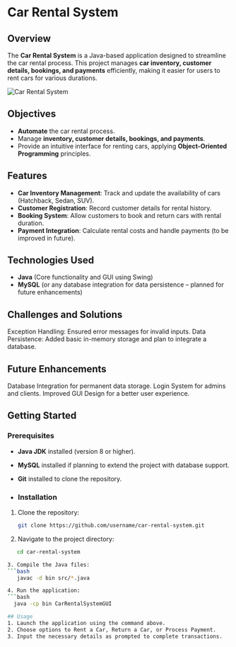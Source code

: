 # Car Rental System

## Overview
The **Car Rental System** is a Java-based application designed to streamline the car rental process. This project manages **car inventory, customer details, bookings, and payments** efficiently, making it easier for users to rent cars for various durations.

![Car Rental System](car-rental.png) <!-- Add a relevant image path here if available -->

## Objectives
- **Automate** the car rental process.
- Manage **inventory, customer details, bookings, and payments**.
- Provide an intuitive interface for renting cars, applying **Object-Oriented Programming** principles.

## Features
- **Car Inventory Management**: Track and update the availability of cars (Hatchback, Sedan, SUV).
- **Customer Registration**: Record customer details for rental history.
- **Booking System**: Allow customers to book and return cars with rental duration.
- **Payment Integration**: Calculate rental costs and handle payments (to be improved in future).

## Technologies Used
- **Java** (Core functionality and GUI using Swing)
- **MySQL** (or any database integration for data persistence – planned for future enhancements)

## Challenges and Solutions
Exception Handling: Ensured error messages for invalid inputs.
Data Persistence: Added basic in-memory storage and plan to integrate a database.

## Future Enhancements
Database Integration for permanent data storage.
Login System for admins and clients.
Improved GUI Design for a better user experience.




## Getting Started

### Prerequisites
- **Java JDK** installed (version 8 or higher).
- **MySQL** installed if planning to extend the project with database support.
- **Git** installed to clone the repository.
  
- ### Installation
1. Clone the repository:
   ```bash
   git clone https://github.com/username/car-rental-system.git

2. Navigate to the project directory:
```bash
   cd car-rental-system

3. Compile the Java files:
```bash
   javac -d bin src/*.java

4. Run the application:
```bash
  java -cp bin CarRentalSystemGUI

## Usage
1. Launch the application using the command above.
2. Choose options to Rent a Car, Return a Car, or Process Payment.
3. Input the necessary details as prompted to complete transactions.


